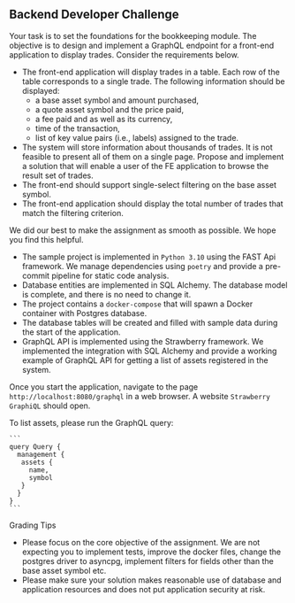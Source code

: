 ## Backend Developer Challenge

Your task is to set the foundations for the bookkeeping module. The objective is to design and implement a GraphQL
endpoint for a front-end application to display trades. Consider the requirements below.

* The front-end application will display trades in a table. Each row of the table corresponds to a single trade. The
following information should be displayed:
   * a base asset symbol and amount purchased,
   * a quote asset symbol and the price paid,
   * a fee paid and as well as its currency,
   * time of the transaction,
   * list of key value pairs (i.e., labels) assigned to the trade.
* The system will store information about thousands of trades. It is not feasible to present all of them on a single page.
Propose and implement a solution that will enable a user of the FE application to browse the result set of trades.
* The front-end should support single-select filtering on the base asset symbol.
* The front-end application should display the total number of trades that match the filtering criterion.

We did our best to make the assignment as smooth as possible. We hope you find this helpful.

* The sample project is implemented in `Python 3.10` using the FAST Api framework. We manage dependencies using `poetry`
and provide a pre-commit pipeline for static code analysis.
* Database entities are implemented in SQL Alchemy. The database model is complete, and there is no need to change it.
* The project contains a `docker-compose` that will spawn a Docker container with Postgres database.
* The database tables will be created and filled with sample data during the start of the application.
* GraphQL API is implemented using the Strawberry framework. We implemented the integration with SQL Alchemy and provide a
working example of GraphQL API for getting a list of assets registered in the system.

Once you start the application, navigate to the page `http://localhost:8080/graphql` in a web browser. A
website `Strawberry GraphiQL` should open.

To list assets, please run the GraphQL query:

    ```
    query Query {
      management {
       assets {
         name,
         symbol
       }
      }
    }
    ```

Grading Tips
* Please focus on the core objective of the assignment. We are not expecting you to implement tests, improve the docker
files, change the postgres driver to asyncpg, implement filters for fields other than the base asset symbol etc.
* Please make sure your solution makes reasonable use of database and application resources and does not put application security at risk.
